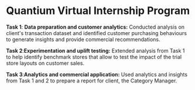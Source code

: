 # Quantium Virtual Internship Program
<b>Task 1</b>: <b>Data preparation and customer analytics:</b>
Conducted analysis on  client's transaction dataset and identified customer purchasing behaviours to generate insights and provide commercial recommendations.

<b>Task 2</b>:<b>Experimentation and uplift testing:</b>
Extended  analysis from Task 1 to help  identify benchmark stores that allow  to test the impact of the trial store layouts on customer sales.

<b>Task 3</b>:<b>Analytics and commercial application:</b>
Used analytics and insights from Task 1 and 2 to prepare a report for  client, the Category Manager.
